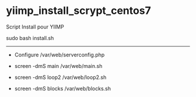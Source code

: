 # yiimp_install_scrypt_centos7

Script Install pour YIIMP

sudo bash install.sh

***********

* Configure /var/web/serverconfig.php

* screen -dmS main /var/web/main.sh

* screen -dmS loop2 /var/web/loop2.sh

* screen -dmS blocks /var/web/blocks.sh


